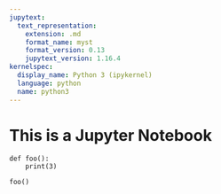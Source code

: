 ```yaml
---
jupytext:
  text_representation:
    extension: .md
    format_name: myst
    format_version: 0.13
    jupytext_version: 1.16.4
kernelspec:
  display_name: Python 3 (ipykernel)
  language: python
  name: python3
---
```


# This is a Jupyter Notebook

```{code-cell} ipython3
def foo():
    print(3)
```

```{code-cell} ipython3
foo()
```

```{code-cell} ipython3

```
